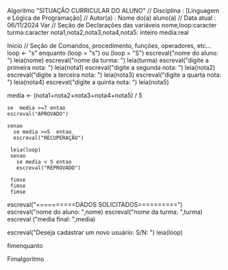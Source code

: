 Algoritmo "SITUAÇÃO CURRICULAR DO ALUNO"
// Disciplina   : [Linguagem e Lógica de Programação]
// Autor(a)    : Nome do(a) aluno(a)
// Data atual  : 06/11/2024
Var
// Seção de Declarações das variáveis 
 nome,loop:caracter
 turma:caracter
 nota1,nota2,nota3,nota4,nota5: inteiro
 media:real

Inicio
// Seção de Comandos, procedimento, funções, operadores, etc... 
 loop <- "s"
enquanto (loop = "s") ou (loop = "S")
 escreval("nome do aluno: ")
 leia(nome)
 escreval("nome da turma: ")
 leia(turma)
 escreval("digite a primeira nota: ")
 leia(nota1)
 escreval("digite a segunda nota: ")
 leia(nota2)
 escreval("digite a terceira nota: ")
 leia(nota3)
 escreval("digite a quarta nota: ")
 leia(nota4)
 escreval("digite a quinta nota: ")
 leia(nota5)
 
media <- (nota1+nota2+nota3+nota4+nota5) / 5

    se  media >=7 entao
    escreval("APROVADO")

    senao
      se media >=5  entao
      escreval("RECUPERAÇÃO")

     leia(loop)
     senao
       se media < 5 entao
       escreval("REPROVADO")

     fimse
     fimse
     fimse

escreval("==========DADOS SOLICITADOS==========")
escreval("nome do aluno: ",nome)
escreval("nome da turma: ",turma)
escreval ("media final: ",media)

escreval("Deseja cadastrar um novo usuário: S/N: ")
     leia(loop)


     
fimenquanto


Fimalgoritmo